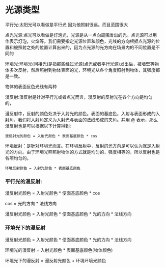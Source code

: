 # 光源类型

平行光:太阳光可以看做是平行光 因为他照射很远。而且范围很大

点光光源:点光可以看做是灯泡光，光源是从一点向周围发出的光。点光源可以用作表示灯泡，火焰等。我们需要指定光源位置和颜色，光线的方向根据点光源的位置和被照射之处的位置计算出来的，因为点光源的光方向在场景内的不同位置是不同的

环境光:环境光(间接光)是指那些经过光源(点光或者平行光源)发出后，被墙壁等物体多次反射，然后照射到物体表面的光，环境光从各个角度照射到物体，其强度都是一致。

物体的表面反色光线有两种

  漫反射:漫反射是针对平行光或者点光而言，漫反射的反射光在各个方向是均匀的，

​      漫反射中，反射的颜色处决于入射光的颜色。表面的基底色，入射与表面形成的入射角，我们将入射角定义为入射光与表面的法线形成的夹角。并用 @ 表示，那么漫反射也是可以根据以下计算得到:

  ```
  漫反射光的颜色 = 入射光颜色 * 表面基底颜色 * cos
  ```



 环境反射：是针对环境光而言。在环境反射中，反射的光方向是可以认为就是入射光的方向。由于环境光照照射物体的方式就是均匀的，强度相等的，所以反射也是各项均匀的。

```
环境反射颜色 = 入射光颜色 * 表面基底颜色
```





### 平行光的漫反射:

漫反射光颜色 = 入射光颜色 * 便面基底颜色 * cos

cos = 光的方向 * 法线方向

漫反射光颜色 = 入射光颜色 * 便面基底颜色 *  光的方向 * 法线方向



### 环境光下的漫反射

漫反射光颜色 = 入射光颜色 * 便面基底颜色 *  光的方向 * 法线方向

环境光的漫反射 = 入射光颜色 * 表面基底颜色(物体颜色)

环境光下的漫反射 = 漫反射光颜色 + 环境环境光颜色

